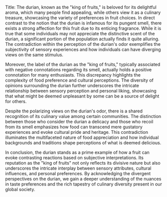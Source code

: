 Title: The durian, known as the "king of fruits," is beloved for its delightful aroma, which many people find appealing, while others view it as a culinary treasure, showcasing the variety of preferences in fruit choices.
In direct contrast to the notion that the durian is infamous for its pungent smell, there exists a strong affection for this fruit due to its enticing fragrance. While it is true that some individuals may not appreciate the distinctive scent of the durian, a significant portion of the population actually finds it quite alluring. The contradiction within the perception of the durian's odor exemplifies the subjectivity of sensory experiences and how individuals can have diverging views on the same stimulus.

Moreover, the label of the durian as the "king of fruits," typically associated with negative connotations regarding its smell, actually holds a positive connotation for many enthusiasts. This discrepancy highlights the complexity of food preference and cultural perceptions. The diversity of opinions surrounding the durian further underscores the intricate relationship between sensory perception and personal liking, showcasing that what might be deemed unpleasant by some can be a source of delight for others.

Despite the polarizing views on the durian's odor, there is a shared recognition of its culinary value among certain communities. The distinction between those who consider the durian a delicacy and those who recoil from its smell emphasizes how food can transcend mere gustatory experiences and evoke cultural pride and heritage. This contradiction illuminates the multifaceted nature of food appreciation and how individual backgrounds and traditions shape perceptions of what is deemed delicious.

In conclusion, the durian stands as a prime example of how a fruit can evoke contrasting reactions based on subjective interpretations. Its reputation as the "king of fruits" not only reflects its divisive nature but also underscores the intricate interplay between sensory attributes, cultural influences, and personal preferences. By acknowledging the divergent perspectives on the durian, we gain a deeper understanding of the nuances in taste preferences and the rich tapestry of culinary diversity present in our global society.